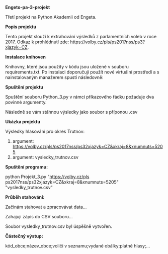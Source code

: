 **Engeto-pa-3-projekt**

Třetí projekt na Python Akademii od Engeta.

**Popis projektu**

Tento projekt slouží k extrahování výsledků z parlamentních voleb v roce 2017. Odkaz k prohlédnutí zde: https://volby.cz/pls/ps2017nss/ps3?xjazyk=CZ.

**Instalace knihoven**

Knihovny, které jsou použity v kódu jsou uložené v souboru requirements.txt. Po instalaci doporučuji použít nové virtuální prostředí a s nainstalovaným manažerem spustí následovně: 

**Spuštění projektu**

Spuštění souboru Python_3.py v rámci příkazového řádku požaduje dva povinné argumenty.

Následně se vám stáhnou výsledky jako soubor s příponou .csv

**Ukázka projektu**

Výsledky hlasování pro okres Trutnov:
1. argument: https://volby.cz/pls/ps2017nss/ps32xjazyk=CZ&xkraj=8&xnumnuts=5205
2. argument: vysledky_trutnov.csv

**Spuštění programu:**

python Projekt_3.py "https://volby.cz/pls ps2017nss/ps32xjazyk=CZ&xkraj=8&xnumnuts=5205" "vysledky_trutnov.csv"

**Průběh stahování:**

Začínám stahovat a zpracovávat data...

Zahajuji zápis do CSV souboru...

Soubor vysledky_trutnov.csv byl úspěšně vytvořen.

**Částečný výstup:**

kód_obce;název_obce;voliči v seznamu;vydané obálky;platné hlasy;...
